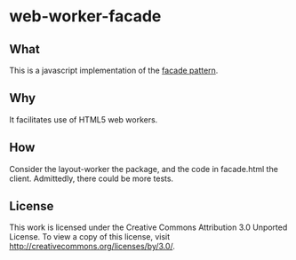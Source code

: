 # web-worker-facade
## What
This is a javascript implementation of the 
[facade pattern](http://en.wikipedia.org/wiki/Facade_pattern).

## Why 
It facilitates use of HTML5 web workers.

## How 
Consider the layout-worker the package, and the code in facade.html the client. 
Admittedly, there could be more tests.

## License
This work is licensed under the Creative Commons Attribution 3.0 Unported License. To view a copy of this license, visit http://creativecommons.org/licenses/by/3.0/.
